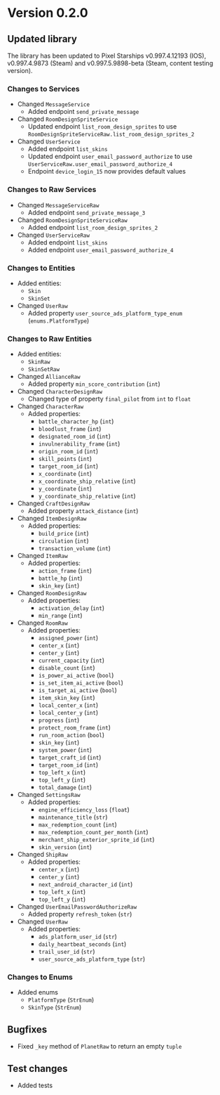 # Version 0.2.0
## Updated library
The library has been updated to Pixel Starships v0.997.4.12193 (IOS), v0.997.4.9873 (Steam) and v0.997.5.9898-beta (Steam, content testing version).
### Changes to Services
- Changed `MessageService`
  - Added endpoint `send_private_message`
- Changed `RoomDesignSpriteService`
  - Updated endpoint `list_room_design_sprites` to use `RoomDesignSpriteServiceRaw.list_room_design_sprites_2`
- Changed `UserService`
  - Added endpoint `list_skins`
  - Updated endpoint `user_email_password_authorize` to use `UserServiceRaw.user_email_password_authorize_4`
  - Endpoint `device_login_15` now provides default values
### Changes to Raw Services
- Changed `MessageServiceRaw`
  - Added endpoint `send_private_message_3`
- Changed `RoomDesignSpriteServiceRaw`
  - Added endpoint `list_room_design_sprites_2`
- Changed `UserServiceRaw`
  - Added endpoint `list_skins`
  - Added endpoint `user_email_password_authorize_4`
### Changes to Entities
- Added entities:
  - `Skin`
  - `SkinSet`
- Changed `UserRaw`
  - Added property `user_source_ads_platform_type_enum` (`enums.PlatformType`)
### Changes to Raw Entities
- Added entities:
  - `SkinRaw`
  - `SkinSetRaw`
- Changed `AllianceRaw`
  - Added property `min_score_contribution` (`int`)
- Changed `CharacterDesignRaw`
  - Changed type of property `final_pilot` from `int` to `float`
- Changed `CharacterRaw`
  - Added properties:
    - `battle_character_hp` (`int`)
    - `bloodlust_frame` (`int`)
    - `designated_room_id` (`int`)
    - `invulnerability_frame` (`int`)
    - `origin_room_id` (`int`)
    - `skill_points` (`int`)
    - `target_room_id` (`int`)
    - `x_coordinate` (`int`)
    - `x_coordinate_ship_relative` (`int`)
    - `y_coordinate` (`int`)
    - `y_coordinate_ship_relative` (`int`)
- Changed `CraftDesignRaw`
  - Added property `attack_distance` (`int`)
- Changed `ItemDesignRaw`
  - Added properties:
    - `build_price` (`int`)
    - `circulation` (`int`)
    - `transaction_volume` (`int`)
- Changed `ItemRaw`
  - Added properties:
    - `action_frame` (`int`)
    - `battle_hp` (`int`)
    - `skin_key` (`int`)
- Changed `RoomDesignRaw`
  - Added properties:
    - `activation_delay` (`int`)
    - `min_range` (`int`)
- Changed `RoomRaw`
  - Added properties:
    - `assigned_power` (`int`)
    - `center_x` (`int`)
    - `center_y` (`int`)
    - `current_capacity` (`int`)
    - `disable_count` (`int`)
    - `is_power_ai_active` (`bool`)
    - `is_set_item_ai_active` (`bool`)
    - `is_target_ai_active` (`bool`)
    - `item_skin_key` (`int`)
    - `local_center_x` (`int`)
    - `local_center_y` (`int`)
    - `progress` (`int`)
    - `protect_room_frame` (`int`)
    - `run_room_action` (`bool`)
    - `skin_key` (`int`)
    - `system_power` (`int`)
    - `target_craft_id` (`int`)
    - `target_room_id` (`int`)
    - `top_left_x` (`int`)
    - `top_left_y` (`int`)
    - `total_damage` (`int`)
- Changed `SettingsRaw`
  - Added properties:
    - `engine_efficiency_loss` (`float`)
    - `maintenance_title` (`str`)
    - `max_redemption_count` (`int`)
    - `max_redemption_count_per_month` (`int`)
    - `merchant_ship_exterior_sprite_id` (`int`)
    - `skin_version` (`int`)
- Changed `ShipRaw`
  - Added properties:
    - `center_x` (`int`)
    - `center_y` (`int`)
    - `next_android_character_id` (`int`)
    - `top_left_x` (`int`)
    - `top_left_y` (`int`)
- Changed `UserEmailPasswordAuthorizeRaw`
  - Added property `refresh_token` (`str`)
- Changed `UserRaw`
  - Added properties:
    - `ads_platform_user_id` (`str`)
    - `daily_heartbeat_seconds` (`int`)
    - `trail_user_id` (`str`)
    - `user_source_ads_platform_type` (`str`)
### Changes to Enums
- Added enums
  - `PlatformType` (`StrEnum`)
  - `SkinType` (`StrEnum`)
## Bugfixes
- Fixed `_key` method of `PlanetRaw` to return an empty `tuple`
## Test changes
- Added tests
